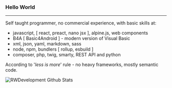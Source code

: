 ### Hello World

- - -

Self taught programmer, no commercial experience, with basic skills at:  
- javascript, [ react, preact, nano jsx ], alpine.js, web components
- B4A [ Basic4Android ] - modern version of Visual Basic
- xml, json, yaml, markdown, sass
- node, npm, bundlers [ rollup, esbuild ]
- composer, php, twig, smarty, REST API and python

According to '_less is more_' rule - no heavy frameworks, mostly semantic code.

<img align="center" src="https://github-readme-stats.vercel.app/api?username=RWDevelopment&line_height=20&title_color=7A7ADB&icon_color=2234AE&text_color=D3D3D3&bg_color=0,000000,130F40" alt="RWDevelopment Github Stats">

